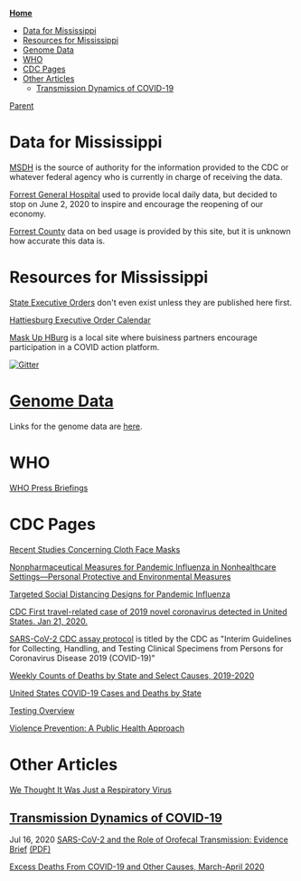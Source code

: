 <!-- START doctoc generated TOC please keep comment here to allow auto update -->
<!-- DON'T EDIT THIS SECTION, INSTEAD RE-RUN doctoc TO UPDATE -->
**[Home](#pages/blog/cv19/index)**

- [Data for Mississippi](#data-for-mississippi)
- [Resources for Mississippi](#resources-for-mississippi)
- [Genome Data](#genome-data)
- [WHO](#who)
- [CDC Pages](#cdc-pages)
- [Other Articles](#other-articles)
  - [Transmission Dynamics of COVID-19](#transmission-dynamics-of-covid-19)

<!-- END doctoc generated TOC please keep comment here to allow auto update -->

[Parent](#pages/blog/cv19/index)

# Data for Mississippi

[MSDH](https://msdh.ms.gov/msdhsite/_static/14,0,420.html ) is the source 
of authority for the information provided to the CDC  or whatever federal 
agency who is currently in charge of receiving the data.

[Forrest General Hospital](https://fhcovid19.com/) used to provide local 
daily data, but decided to stop on June 2, 2020 to inspire and encourage 
the reopening of our economy.

[Forrest County](https://covidactnow.org/us/ms/county/forrest_county?s=647107)
data on bed usage is provided by this site, but it is unknown how accurate this 
data is.

# Resources for Mississippi

[State Executive Orders](https://www.sos.ms.gov/content/executiveorders/) don't
even exist unless they are published here first.

[Hattiesburg Executive Order Calendar](#crown/calendar/coh)

[Mask Up HBurg](http://maskuphburg.com/index.html) is a local site where 
buisiness partners encourage participation in a COVID action platform.

[![Gitter](https://badges.gitter.im/umeboshi2/community.svg)](https://gitter.im/umeboshi2/community?utm_source=badge&utm_medium=badge&utm_campaign=pr-badge)

# [Genome Data](#pages/blog/cv19/genome-data)

Links for the genome data are [here](#pages/blog/cv19/genome-data).

# WHO

[WHO Press Briefings](https://www.who.int/emergencies/diseases/novel-coronavirus-2019/media-resources/press-briefings)


# CDC Pages

[Recent Studies Concerning Cloth Face Masks](https://www.cdc.gov/coronavirus/2019-ncov/prevent-getting-sick/cloth-face-cover-guidance.html#recent-studies)

[Nonpharmaceutical Measures for Pandemic Influenza in Nonhealthcare Settings—Personal Protective and Environmental Measures](https://wwwnc.cdc.gov/eid/article/26/5/19-0994_article)

[Targeted Social Distancing Designs for Pandemic Influenza](https://wwwnc.cdc.gov/eid/article/12/11/06-0255_article)

[CDC First travel-related case of 2019 novel coronavirus detected in United States. Jan 21, 2020.](https://www.cdc.gov/media/releases/2020/p0121-novel-coronavirus-travel-case.html)

[SARS-CoV-2 CDC assay protocol](https://www.cdc.gov/coronavirus/2019-nCoV/lab/guidelines-clinical-specimens.html) is titled by the CDC as "Interim Guidelines 
for Collecting, Handling, and Testing Clinical Specimens from Persons for 
Coronavirus Disease 2019 (COVID-19)"

[Weekly Counts of Deaths by State and Select Causes, 2019-2020](https://data.cdc.gov/NCHS/Weekly-Counts-of-Deaths-by-State-and-Select-Causes/muzy-jte6)

[United States COVID-19 Cases and Deaths by State](https://www.cdc.gov/covid-data-tracker/#cases)

[Testing Overview](https://www.cdc.gov/coronavirus/2019-ncov/hcp/testing-overview.html)

[Violence Prevention: A Public Health Approach](https://www.cdc.gov/violenceprevention/publichealthissue/publichealthapproach.html)


# Other Articles

[We Thought It Was Just a Respiratory Virus](https://www.ucsf.edu/magazine/covid-body)

<div class="link-view" data-title="Research Papers"  data-events="general-info-papers"></div>

## [Transmission Dynamics of COVID-19](http://www.cebm.net/evidence-synthesis/transmission-dynamics-of-covid-19/)

Jul 16, 2020
[SARS-CoV-2 and the Role of Orofecal Transmission: Evidence Brief](https://www.cebm.net/covid-19/sars-cov-2-and-the-role-of-orofecal-transmission-evidence-brief/) [(PDF)](https://www.cebm.net/wp-content/uploads/2020/07/SARS-CoV-2-and-the-Role-of-Orofecal-Transmission-Evidence-Brief-2.pdf)

[Excess Deaths From COVID-19 and Other Causes, March-April 2020](https://jamanetwork.com/journals/jama/fullarticle/2768086)

